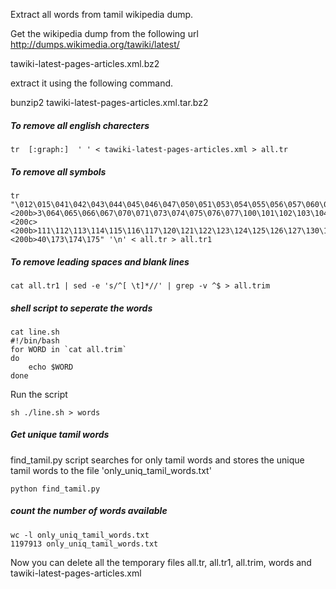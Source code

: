 Extract all words from tamil wikipedia dump.

Get the wikipedia dump from the following url
http://dumps.wikimedia.org/tawiki/latest/

tawiki-latest-pages-articles.xml.bz2   

extract it using the following command.

bunzip2  tawiki-latest-pages-articles.xml.tar.bz2




##### To remove all english charecters

```
tr  [:graph:]  ' ' < tawiki-latest-pages-articles.xml > all.tr
```


##### To remove all symbols

```
tr  "\012\015\041\042\043\044\045\046\047\050\051\053\054\055\056\057\060\061\062\06<200c><200b>3\064\065\066\067\070\071\073\074\075\076\077\100\101\102\103\104\105\106\107\110\<200c><200b>111\112\113\114\115\116\117\120\121\122\123\124\125\126\127\130\131\132\133\135\1<200c><200b>40\173\174\175" '\n' < all.tr > all.tr1
```

##### To remove leading spaces and blank lines
```
cat all.tr1 | sed -e 's/^[ \t]*//' | grep -v ^$ > all.trim
```




##### shell script to  seperate the words

```
cat line.sh 
#!/bin/bash 
for WORD in `cat all.trim` 
do 
    echo $WORD 
done 
```


Run the script
```
sh ./line.sh > words
```

##### Get unique tamil words
find_tamil.py script searches for only tamil words and stores the unique tamil words to the file 'only_uniq_tamil_words.txt'

```
python find_tamil.py 
```




##### count the number of words available

```
wc -l only_uniq_tamil_words.txt
1197913 only_uniq_tamil_words.txt
```


Now you can delete all the temporary files all.tr, all.tr1, all.trim, words and tawiki-latest-pages-articles.xml
